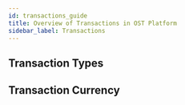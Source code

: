 ```yaml
---
id: transactions_guide
title: Overview of Transactions in OST Platform
sidebar_label: Transactions
---
```


## Transaction Types

## Transaction Currency